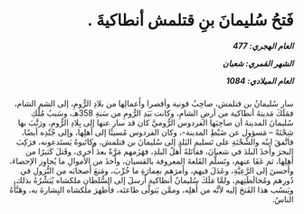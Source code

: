 <h1 dir="rtl">فَتحُ سُليمانَ بنِ قتلمش أنطاكيةَ .</h1>

<h5 dir="rtl">العام الهجري:  477

الشهر القمري: شعبان

العام الميلادي: 1084</h5>

<p dir="rtl">سار سُليمانُ بن قتلمش، صاحِبُ قونية وأقصرا وأَعمالِها من بلادِ الرُّومِ، إلى الشم الشام، فمَلَكَ مَدينةَ أنطاكية من أرضِ الشامِ، وكانت بَيَدِ الرُّومِ من سَنةِ 358هـ، وسَببُ مُلْكِ سُليمانَ المدينةَ أن صاحِبَها الفردوس الرُّوميَّ كان قد سار عنها إلى بِلادِ الرُّومِ، ورَتَّبَ بها شِحْنَةً – مَسؤول عن ضَبْطِ المدينة-، وكان الفردوس مُسيئًا إلى أَهلِها، وإلى جُنْدِه أيضًا، فاتَّفقَ ابنُه والشِّحْنَةِ على تَسليمِ البَلدِ إلى سُليمانَ بن قتلمش، وكاتَبوهُ يَستَدعونه، فرَكِبَ البحرَ وأَخذَ البلدَ في شعبانَ، فقاتَلهُ أَهلُ البلدِ، فهَزَمهم مَرَّةً بعدَ أُخرى، وقَتلَ كَثيرًا من أَهلِها، ثم عَفَا عنهم، وتَسلَّم القَلعةَ المعروفة بالقسيان، وأَخذَ من الأَموالِ ما يُجاوِز الإحصاءَ، وأَحسنَ إلى الرَّعِيَّةِ، وعَدَلَ فيهم، وأَمرَهم بعِمارَةِ ما خُرِّبَ، ومَنعَ أَصحابَه من النُّزولِ في دُورِهم ومُخالَطَتِهم، ولمَّا مَلَكَ سُليمانُ أنطاكية أَرسلَ إلى السُّلطانِ ملكشاه يُبَشِّرُهُ بذلك، ويَنسُب هذا الفَتحَ إليه لأنَّه من أَهلِه، وممَّن يَتولَّى طاعتَه، فأَظهرَ ملكشاه البِشارةَ به، وهَنَّأَهُ الناسُ.</p></br>
